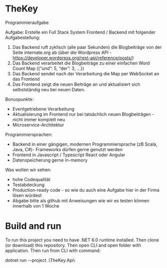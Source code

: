 # TheKey
Programmieraufgabe

Aufgabe:
Erstelle ein Full Stack System Frontend / Backend mit folgender Aufgabestellung:
1. Das Backend ruft zyklisch (alle paar Sekunden) die Blogbeiträge von der Seite internate.org ab (über die Wordpress API - https://developer.wordpress.org/rest-api/reference/posts/)
2. Das Backend verarbeitet die Blogbeiträge zu einer einfachen Word Count Map ({“und”: 5, “der”: 3, ...})
3. Das Backend sendet nach der Verarbeitung die Map per WebSocket an das Frontend
4. Das Frontend zeigt die neuen Beiträge an und aktualisiert sich selbstständig neu bei neuen Daten.

Bonuspunkte:
- Eventgetriebene Verarbeitung
- Aktualisierung im Frontend nur bei tatsächlich neuen Blogbeiträgen - nicht immer komplett neu
- Microservice-Architektur

Programmiersprachen:
- Backend in einer gängigen, modernen Programmiersprache (zB Scala, Java, C#)- Frameworks dürfen gerne genutzt werden
- Frontend in Javascript / Typescript React oder Angular
- Datenspeicherung gerne in-memory

Was wollen wir sehen:
- hohe Codequalität
- Testabdeckung
- Production-ready code - so wie du auch eine Aufgabe hier in der Firma lösen würdest
- Abgabe bitte als github mit Anweisungen wie wir es testen können innerhalb von 1 Woche

# Build and run

To run this project you need to have .NET 6.0 runtime installed. Then clone (or download) this repository.
Then open CLI and open folder with application. Then run from CLI with command:

dotnet run --project .\TheKey.Api\
